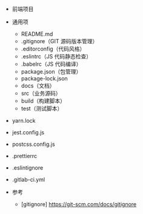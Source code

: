 * 前端项目

* 通用项
  * README.md
  * .gitignore（GIT 源码版本管理）
  * .editorconfig（代码风格）
  * .eslintrc（JS 代码静态检查）
  * .babelrc（JS 代码编译）
  * package.json（包管理）
  * package-lock.json
  * docs（文档）
  * src（业务源码）
  * build（构建脚本）
  * test（测试脚本）

* yarn.lock
* jest.config.js
* postcss.config.js
* .prettierrc
* .eslintignore
* .gitlab-ci.yml

* 参考
  * [gitignore] https://git-scm.com/docs/gitignore